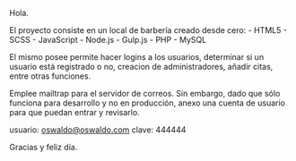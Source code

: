 Hola.

El proyecto consiste en un local de barbería creado desde cero:
    - HTML5
    - SCSS
    - JavaScript
    - Node.js
    - Gulp.js
    - PHP
    - MySQL

El mismo posee permite hacer logins a los usuarios, determinar si un usuario está registrado o no, creacion de administradores, añadir citas, entre otras funciones.

Emplee mailtrap para el servidor de correos. Sin embargo, dado que sólo funciona para desarrollo y no en producción, anexo una cuenta de usuario para que puedan entrar y revisarlo.

usuario: oswaldo@oswaldo.com
clave: 444444



Gracias y feliz día.